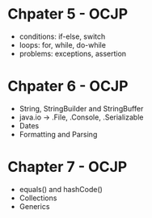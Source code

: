 # Chpater 5 - OCJP
 - conditions: if-else, switch <br>
 - loops: for, while, do-while <br>
 - problems: exceptions, assertion <br>

# Chpater 6 - OCJP
 - String, StringBuilder and StringBuffer <br>
 - java.io -> .File, .Console, .Serializable <br>
 - Dates <br>
 - Formatting and Parsing <br>
 
 # Chapter 7 - OCJP
 - equals() and hashCode()
 - Collections
 - Generics
